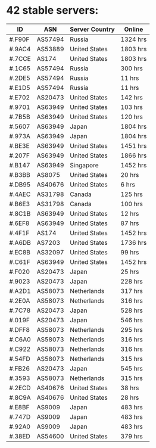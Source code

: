 # 42 stable servers:

| ID | ASN | Server Country | Online |
| ------ | ------ | ------ | ------ |
| #.F90F | AS57494 | Russia | 1324 hrs |
| #.9AC4 | AS53889 | United States | 1803 hrs |
| #.7CCE | AS174 | United States | 1803 hrs |
| #.1C65 | AS57494 | Russia | 300 hrs |
| #.2DE5 | AS57494 | Russia | 11 hrs |
| #.E1D5 | AS57494 | Russia | 11 hrs |
| #.E702 | AS20473 | United States | 142 hrs |
| #.9701 | AS63949 | United States | 103 hrs |
| #.7B5B | AS63949 | United States | 120 hrs |
| #.5607 | AS63949 | Japan | 1804 hrs |
| #.973A | AS63949 | Japan | 1804 hrs |
| #.BE3E | AS63949 | United States | 1451 hrs |
| #.207F | AS63949 | United States | 1866 hrs |
| #.B147 | AS63949 | Singapore | 1452 hrs |
| #.B3BB | AS8075 | United States | 20 hrs |
| #.DB95 | AS40676 | United States | 6 hrs |
| #.4AEC | AS31798 | Canada | 125 hrs |
| #.B6E3 | AS31798 | Canada | 100 hrs |
| #.8C1B | AS63949 | United States | 12 hrs |
| #.6EF8 | AS63949 | United States | 87 hrs |
| #.4F1F | AS174 | United States | 1452 hrs |
| #.A6DB | AS7203 | United States | 1736 hrs |
| #.EC8B | AS32097 | United States | 99 hrs |
| #.C61F | AS63949 | United States | 1452 hrs |
| #.F020 | AS20473 | Japan | 25 hrs |
| #.9023 | AS20473 | Japan | 228 hrs |
| #.A2D1 | AS58073 | Netherlands | 317 hrs |
| #.2E0A | AS58073 | Netherlands | 316 hrs |
| #.7C78 | AS20473 | Japan | 528 hrs |
| #.019F | AS20473 | Japan | 546 hrs |
| #.DFF8 | AS58073 | Netherlands | 295 hrs |
| #.C6A0 | AS58073 | Netherlands | 316 hrs |
| #.C922 | AS58073 | Netherlands | 316 hrs |
| #.54FD | AS58073 | Netherlands | 315 hrs |
| #.FB26 | AS20473 | Japan | 545 hrs |
| #.3593 | AS58073 | Netherlands | 315 hrs |
| #.2ECD | AS40676 | United States | 38 hrs |
| #.8C9A | AS40676 | United States | 28 hrs |
| #.E8BF | AS9009 | Japan | 483 hrs |
| #.747D | AS9009 | Japan | 483 hrs |
| #.92A0 | AS9009 | Japan | 483 hrs |
| #.38ED | AS54600 | United States | 379 hrs |

